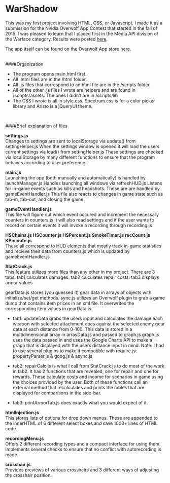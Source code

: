 # WarShadow

This was my first project involving HTML, CSS, or Javascript. I made it as a submission for the Nvidia Overwolf App Contest that started in the fall of 2015. I was pleased to learn that I placed first in the Media API division of the Warface category. Results were posted [here](http://www.overwolf.com/nvidia-app-challenge/).

The app itself can be found on the Overwolf App store [here](http://store.overwolf.com/app/Nathan-Schwartz).
<br><br>

####Organization 
* The program opens main.html first.
* All .html files are in the /html folder.
* All .js files that correspond to an html file are in the /scripts folder.
* All of the other .js files I wrote are helpers and are found in /scripts/assets. The ones I didn't are in /scripts/lib
* The CSS I wrote is all in style.css. Spectrum.css is for a color picker library and Aristo is a jQueryUI theme.
<br>

####Brief explanation of files

**settings.js**<br>
Changes to settings are sent to localStorage via update() from settingHelper.js
When the settings window is opened it will load the users current settings via load() from settingHelper.js
These settings are checked via localStorage by many different functions to ensure that the program behaves according to user preference.

**main.js**<br>
Launching the app (both manually and automatically) is handled by launchManager.js
Handles launching all windows via refreshHUD.js
Listens for in-game events such as kills and headshots.  These are are handled by gameEventHandler.js
This file also reacts to changes in game state such as tab-in, tab-out, and closing the game. 

**gameEventHandler.js**<br>
This file will figure out which event occured and increment the necessary counters in counters.js
It will also read settings and if the user wants to record on certain events it will invoke a recording through recording.js

**HSChains.js  HSCounter.js  HSPercent.js  SmokeTimer.js  recCount.js  KPminute.js**<br>
These all correspond to HUD elements that mostly track in-game statistics and recieve their data from counters.js which is updated by gameEventHandler.js 

**StatCrack.js**<br>
This feature utilizes more files than any other in my project. 
<nutshell> There are 3 tabs. tab1 calculates damages. tab2 calculates repair costs. tab3 displays armor values </nutshell>

gearData.js stores (you guessed it) gear data in arrays of objects with initialize/set/get methods.
sync.js utilizes an Overwolf plugin to grab a game dump that contains item prices in an xml file. It overwrites the corresponding item values in gearData.js

* tab1:
updateData grabs the users input and calculates the damage each weapon with selected attachment does against the selected enemy gear data at each distance from 0-100.
This data is stored in a multidimensional array in arrayData.js and passed to graph.js
graph.js uses the data passed in and uses the Google Charts API to make a graph that is displayed with the users distance input in mind.
Note: I had to use several plugins to make it compatible with require.js: propertyParser.js & goog.js & async.js

* tab2:
repairCalc.js is what I call from StatCrack.js to do most of the work in tab2. It has 2 functions that are revealed, one for repair and one for rewards.
These calculate costs and income for scenarios in game using the choices provided by the user. Both of these functions call an external method that 
recalculates and prints the tables that are displayed for comparisons in the side-bar.

* tab3:
printArmorTab.js does exactly what you would expect of it.

**htmlInjection.js**<br>
This stores lists of options for drop down menus. These are appended to the innerHTML of 6 different select boxes and save 1000+ lines of HTML code.

**recordingMenu.js**<br> 
Offers 2 different recording types and a compact interface for using them. Implements several checks to ensure that no conflict with autorecording is made.

**crosshair.js**<br>
Provides previews of various crosshairs and 3 different ways of adjusting the crosshair position.



